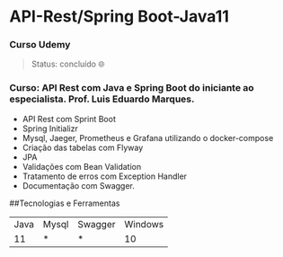 <h1>API-Rest/Spring Boot-Java11</h1> 
<h3>Curso Udemy</h3>

> Status: concluído 🌐

### Curso: API Rest com Java e Spring Boot do iniciante ao especialista. Prof. Luis Eduardo Marques.
+ API Rest com Sprint Boot
+ Spring Initializr
+ Mysql, Jaeger, Prometheus e Grafana utilizando o docker-compose
+ Criação das tabelas com Flyway
+ JPA
+ Validações com Bean Validation
+ Tratamento de erros com Exception Handler
+ Documentação com Swagger.

##Tecnologias e Ferramentas
<table>
  <tr> 
    <td>Java</td>
    <td>Mysql</td>
    <td>Swagger</td>
    <td>Windows</td>
  </tr>
  <tr> 
    <td>11</td>
    <td>*</td>
    <td>*</td>
    <td>10</td>
  </tr>
</table>

